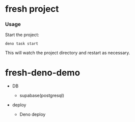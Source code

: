 # fresh project

### Usage

Start the project:

```
deno task start
```

This will watch the project directory and restart as necessary.

# fresh-deno-demo

- DB
  - supabase(postgresql)

- deploy
  - Deno deploy
